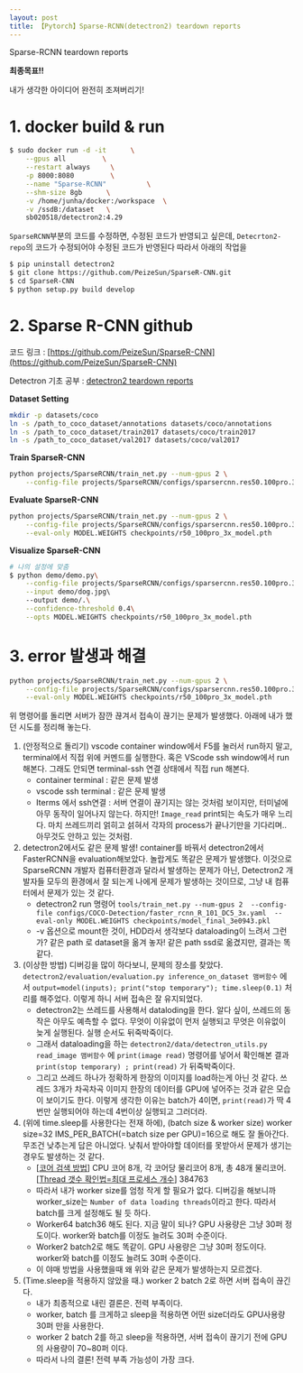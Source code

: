 ```yaml
---
layout: post
title: 【Pytorch】Sparse-RCNN(detectron2) teardown reports
---
```


Sparse-RCNN teardown reports 



**최종목표!!** 

내가 생각한 아이디어 완전히 조져버리기!



# 1. docker build & run

```sh
$ sudo docker run -d -it      \
    --gpus all         \
    --restart always     \
    -p 8000:8080         \
    --name "Sparse-RCNN"          \
    --shm-size 8gb      \
    -v /home/junha/docker:/workspace  \
    -v /ssdB:/dataset   \
    sb020518/detectron2:4.29
```

`SparseRCNN`부분의 코드를 수정하면, 수정된 코드가 반영되고 싶은데, `Detecrton2-repo`의 코드가 수정되어야 수정된 코드가 반영된다 따라서 아래의 작업을 

```sh
$ pip uninstall detectron2
$ git clone https://github.com/PeizeSun/SparseR-CNN.git
$ cd SparseR-CNN
$ python setup.py build develop
```





# 2. Sparse R-CNN github

코드 링크 : [https://github.com/PeizeSun/SparseR-CNN](https://github.com/PeizeSun/SparseR-CNN)

Detectron 기초 공부 : [detectron2 teardown reports](https://junha1125.github.io/blog/pytorch-docker-git/2021-04-29-detectron2/)

**Dataset Setting**

```sh
mkdir -p datasets/coco
ln -s /path_to_coco_dataset/annotations datasets/coco/annotations
ln -s /path_to_coco_dataset/train2017 datasets/coco/train2017
ln -s /path_to_coco_dataset/val2017 datasets/coco/val2017
```

**Train SparseR-CNN**

```sh
python projects/SparseRCNN/train_net.py --num-gpus 2 \
    --config-file projects/SparseRCNN/configs/sparsercnn.res50.100pro.3x.yaml
```

**Evaluate SparseR-CNN**

```sh
python projects/SparseRCNN/train_net.py --num-gpus 2 \
    --config-file projects/SparseRCNN/configs/sparsercnn.res50.100pro.3x.yaml \
    --eval-only MODEL.WEIGHTS checkpoints/r50_100pro_3x_model.pth
```

**Visualize SparseR-CNN**

```sh
# 나의 설정에 맞춤
$ python demo/demo.py\
	--config-file projects/SparseRCNN/configs/sparsercnn.res50.100pro.3x.yaml\
	--input demo/dog.jpg\ 
	--output demo/.\
	--confidence-threshold 0.4\
    --opts MODEL.WEIGHTS checkpoints/r50_100pro_3x_model.pth
```



# 3. error 발생과 해결

```sh
python projects/SparseRCNN/train_net.py --num-gpus 2 \
    --config-file projects/SparseRCNN/configs/sparsercnn.res50.100pro.3x.yaml \
    --eval-only MODEL.WEIGHTS checkpoints/r50_100pro_3x_model.pth
```

위 명령어를 돌리면 서버가 잠깐 끊겨서 접속이 끊기는 문제가 발생했다. 아래에 내가 했던 시도를 정리해 놓는다.

1. (안정적으로 돌리기) vscode container window에서 F5를 눌러서 run하지 말고, terminal에서 직접 위에 커멘드를 실행한다. 혹은 VScode ssh window에서 run해본다. 그래도 안되면 terminal-ssh 연결 상태에서 직접 run 해본다. 
   - container terminal : 같은 문제 발생
   - vscode ssh terminal : 같은 문제 발생
   - Iterms 에서 ssh연결 : 서버 연결이 끊기지는 않는 것처럼 보이지만, 터미널에 아무 동작이 일어나지 않는다. 하지만! `Image_read` print되는 속도가 매우 느리다. 마치 쓰레드끼리 얽히고 섥혀서 각자의 process가 끝나기만을 기다리며.. 아무것도 안하고 있는 것처럼.
2. detectron2에서도 같은 문제 발생! container를 바꿔서 detectron2에서 FasterRCNN을 evaluation해보았다. 놀랍게도 똑같은 문제가 발생했다. 이것으로 SparseRCNN 개발자 컴퓨터환경과 달라서 발생하는 문제가 아닌, Detectron2 개발자들 모두의 환경에서 잘 되는게 나에게 문제가 발생하는 것이므로, 그냥 내 컴퓨터에서 문제가 있는 것 같다. 
   - detectron2 run 명령어 `tools/train_net.py --num-gpus 2  --config-file configs/COCO-Detection/faster_rcnn_R_101_DC5_3x.yaml  --eval-only MODEL.WEIGHTS checkpoints/model_final_3e0943.pkl`
   - -v 옵션으로 mount한 것이, HDD라서 생각보다 dataloading이 느려서 그런가? 같은 path 로 dataset을 옮겨 놓자! 같은 path ssd로 옮겼지만, 결과는 똑같다.
3. (이상한 방법) 디버깅을 많이 하다보니, 문제의 장소를 찾았다. `detectron2/evaluation/evaluation.py inference_on_dataset 맴버함수` 에서 `output=model(inputs); print("stop temporary"); time.sleep(0.1)` 처리를 해주었다. 이렇게 하니 서버 접속은 잘 유지되었다. 
   - detectron2는 쓰레드를 사용해서 dataloding을 한다. 알다 싶이, 쓰레드의 동작은 아무도 예측할 수 없다. 무엇이 이유없이 먼저 실행되고 무엇은 이유없이 늦게 실행된다. 실행 순서도 뒤죽박죽이다. 
   - 그래서 dataloading을 하는 `detectron2/data/detectron_utils.py read_image 맴버함수` 에  `print(image read)` 명령어를 넣어서 확인해본 결과 `print(stop temporary) ; print(read)` 가 뒤죽박죽이다. 
   - 그리고 쓰레드 하나가 정확하게 한장의 이미지를 load하는게 아닌 것 같다. 쓰레드 3개가 차곡차곡 이미지 한장의 데이터를 GPU에 넣어주는 것과 같은 모습이 보이기도 한다. 이렇게 생각한 이유는 batch가 4이면, `print(read)`가 딱 4번만 실행되어야 하는데 4번이상 실행되고 그러더라. 
4. (위에 time.sleep를 사용한다는 전재 하에), (batch size & worker size) worker size=32 IMS_PER_BATCH(=batch size per GPU)=16으로 해도 잘 돌아간다. 무조건 낮추는게 답은 아니었다. 낮춰서 받아야할 데이터를 못받아서 문제가 생기는 경우도 발생하는 것 같다. 
   - [[코어 검색 방법](https://brownbears.tistory.com/334)] CPU 코어 8개, 각 코어당 물리코어 8개, 총 48개 물리코어. [[Thread 갯수 확인법=최대 프로세스 개수](http://blog.cloudsys.co.kr/linux-threads-max-count-sysctl/)] 384763
   - 따라서 내가 worker size를 엄청 작게 할 필요가 없다. 디버깅을 해보니까 worker_size는 `Number of data loading threads`이라고 한다. 따라서 batch를 크게 설정해도 될 듯 하다. 
   - Worker64 batch36 해도 된다. 지금 말이 되나? GPU 사용량은 그냥 30퍼 정도이다. worker와 batch를 이정도 늘려도 30퍼 수준이다. 
   - Worker2 batch2로 해도 똑같이. GPU 사용량은 그냥 30퍼 정도이다. worker와 batch를 이정도 늘려도 30퍼 수준이다. 
   - 이 야매 방법을 사용했을때 왜 위와 같은 문제가 발생하는지 모르겠다. 
5. (Time.sleep을 적용하지 않았을 때.) worker 2 batch 2로 하면 서버 접속이 끊긴다. 
   - 내가 최종적으로 내린 결론은. 전력 부족이다.
   - worker, batch 를 크게하고 sleep을 적용하면 어떤 size더라도 GPU사용량 30퍼 만을 사용한다. 
   - worker 2 batch 2를 하고 sleep을 적용하면, 서버 접속이 끊기기 전에 GPU의 사용량이 70~80퍼 이다. 
   - 따라서 나의 결론! 전력 부족 가능성이 가장 크다.





